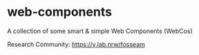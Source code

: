# web-components
A collection of some smart &amp; simple Web Components (WebCos)   
   
Research Community: https://y.lab.nrw/fosseam
